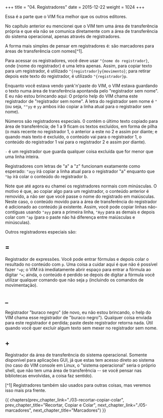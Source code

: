 +++
title = "04. Registradores"
date = 2015-12-22
weight = 1024
+++

Essa é a parte que o VIM fica melhor que os outros editores.

<!-- more -->

No capítulo anterior eu mencionei que o VIM tem uma área de transferência
própria e que ela não se comunica diretamente com a área de transferência do
sistema operacional, apenas através de registradores.

A forma mais simples de pensar em registradores é: são marcadores para áreas de
transferência com nomes[^1].

Para acessar os registradores, você deve usar `"{nome do registrador}`, onde
{nome do registrador} é uma letra apenas. Assim, para copiar texto para um
registrador, é utilizado `"{registrador}y{movimento}`; para retirar depois este
texto do registrador, é utilizado `"{registrador}p`.

Enquanto você estava vendo yank'n'paste do VIM, o VIM estava guardando o texto
numa área de transferência apontanda pelo "registrador sem nome". E eu não
estou brincando aqui: O próprio help do VIM chama este registrador de
"registrador sem nome". A letra do registrador sem nome é `"` (ou seja, `""yy` e
`yy` ambos irão copiar a linha atual para o registrador sem nome).

Números são registradores especiais. 0 contém o último texto copiado para área
de transferência; de 1 a 9 ficam os textos excluídos, em forma de pilha (o mais
recente no registrador 1, o anterior a este no 2 e assim por diante; e quando
mais texto é excluído, o conteúdo vai para o registrador 1, o conteúdo do
registrador 1 vai para o registrador 2 e assim por diante).

`-` é um registrador que guarda qualquer coisa excluída que for menor que uma
linha inteira.

Registradores com letras de "a" a "z" funcionam exatamente como esperado: `"ayy` irá
copiar a linha atual para o registrador "a" enquanto que `"bp` irá colar o conteúdo
do registrador b.

Note que até agora eu chamei os registradores normais com minúsculas. O motivo
é que, ao copiar algo para um registrador, o conteúdo anterior é removido, a
não ser que você passe o nome do registrado em maiúsculas. Neste caso, o
conteúdo movido para a área de transferência do registrador é adicionado ao
conteúdo já existente. Assim, você pode copiar linhas não-contíguas usando `"ayy`
para a primeira linha, `"Ayy` para as demais e depois colar com `"ap` (para o paste
não há diferença entre maiúsculas e minúsculas).

Outros registradores especiais são:

## =

Registrador de expressões. Você pode entrar fórmulas e depois colar o resultado
no conteúdo com `p`. Uma coisa a cuidar aqui é que não é possível fazer `"=p`; o
VIM irá imediatamente abrir espaço para entrar a fórmula ao digitar `"=`; ainda,
o conteúdo é perdido se depois de digitar a fórmula você utilizar qualquer
comando que não seja `p` (incluindo os comandos de movimentação).

## _

Registrador "buraco negro" (de novo, eu não estou brincando, o help do VIM
chama esse registrador de "buraco negro"). Qualquer coisa enviada para este
registrador é perdida; paste deste registrador retorna nada. Útil quando você
quer excluir algum texto sem mexer no registrador sem nome.

## +

Registrador da área de transferência do sistema operacional. Somente disponível
para aplicações GUI, já que estas tem acesso direto ao sistema (no caso do VIM
console em Linux, o "sistema operacional" seria o próprio shell, que não tem
uma área de transferência -- se você pensar nas bibliotecas envolvidas, a coisa
faz sentido).

[^1] Registradores também são usados para outras coisas, mas veremos isso mais pra frente.

{{ chapters(prev_chapter_link="./03-recortar-copiar-colar", prev_chapter_title="Recortar, Copiar e Colar", next_chapter_link="./05-marcadores", next_chapter_title="Marcadores") }}
